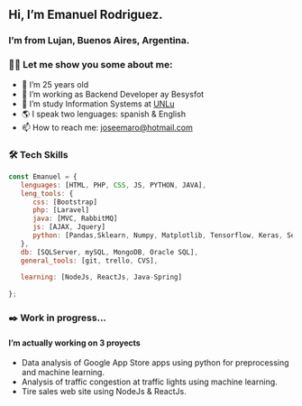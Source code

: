 ## Hi, I’m Emanuel Rodriguez.
### I’m from Lujan, Buenos Aires, Argentina.

### 👨‍🦱 Let me show you some about me:
- 🏃  I’m 25 years old
- 🔭 I’m working as Backend Developer ay Besysfot
- 🌱 I’m study Information Systems at <a href="http://www.unlu.edu.ar/"> UNLu </a>
- 🌎 I speak two lenguages: spanish & English
- 📫 How to reach me: joseemaro@hotmail.com

### 🛠️ Tech Skills 
```javascript
const Emanuel = {
   lenguages: [HTML, PHP, CSS, JS, PYTHON, JAVA],
   leng_tools: {
      css: [Bootstrap]
      php: [Laravel]
      java: [MVC, RabbitMQ]
      js: [AJAX, Jquery]
      python: [Pandas,Sklearn, Numpy, Matplotlib, Tensorflow, Keras, Seaborn]
   },
   db: [SQLServer, mySQL, MongoDB, Oracle SQL],
   general_tools: [git, trello, CVS],
   
   learning: [NodeJs, ReactJs, Java-Spring]
   
};
```
### ✒️ Work in progress...

#### I’m actually working on 3 proyects
- Data analysis of Google App Store apps using python for preprocessing and machine learning.
- Analysis of traffic congestion at traffic lights using machine learning.
- Tire sales web site using NodeJs & ReactJs.
